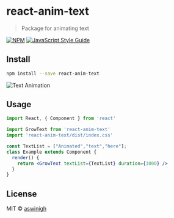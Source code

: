 # react-anim-text

> Package for animating text

[![NPM](https://img.shields.io/npm/v/react-anim-text.svg)](https://www.npmjs.com/package/react-anim-text) [![JavaScript Style Guide](https://img.shields.io/badge/code_style-standard-brightgreen.svg)](https://standardjs.com)

## Install

```bash
npm install --save react-anim-text
```
![Text Animation](https://github.com/aswinigh/react-anim-text/blob/main/Images/GrowTextExample.gif)

## Usage

```jsx
import React, { Component } from 'react'

import GrowText from 'react-anim-text'
import 'react-anim-text/dist/index.css'

const TextList = ["Animated","text","here"];
class Example extends Component {
  render() {
    return <GrowText textList={TextList} duration={3000} />
  }
}
```

## License

MIT © [aswinigh](https://github.com/aswinigh)
